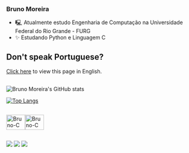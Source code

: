 ### Bruno Moreira

- 🖳  Atualmente estudo Engenharia de Computação na Universidade Federal do Rio Grande - FURG
- ✨ Estudando Python e Linguagem C

## Don't speak Portuguese?
<a href="https://github.com/eubrunoo/eubrunoo/blob/main/README-en.md">Click here</a> to view this page in English.

##
![Bruno Moreira's GitHub stats](https://github-readme-stats.vercel.app/api?username=eubrunoo&theme=chartreuse-dark&show_icons=true)

[![Top Langs](https://github-readme-stats.vercel.app/api/top-langs/?username=eubrunoo&theme=chartreuse-dark&layout=compact&?hide=jupyternotebook)](https://github.com/eubrunoo/github-readme-stats)

##
<img align="center" alt="Bruno-C" height="40" width="50" src="https://cdn.jsdelivr.net/gh/devicons/devicon/icons/c/c-original.svg" /><img align="center" alt="Bruno-C" height="40" width="50" src="https://cdn.jsdelivr.net/gh/devicons/devicon/icons/python/python-original.svg" />
##
 
<div> 
  <a href="https://instagram.com/eubruno.bm" target="_blank"><img src="https://img.shields.io/badge/-Instagram-%23E4405F?style=for-the-badge&logo=instagram&logoColor=white" target="_blank"></a>
  <a href = "mailto:moreirabcf04@gmail.com"><img src="https://img.shields.io/badge/-Gmail-%23333?style=for-the-badge&logo=gmail&logoColor=white" target="_blank"></a>
  <a href="https://www.linkedin.com/in/eubrunobm/" target="_blank"><img src="https://img.shields.io/badge/-LinkedIn-%230077B5?style=for-the-badge&logo=linkedin&logoColor=white" target="_blank"></a> 
  
</div>
